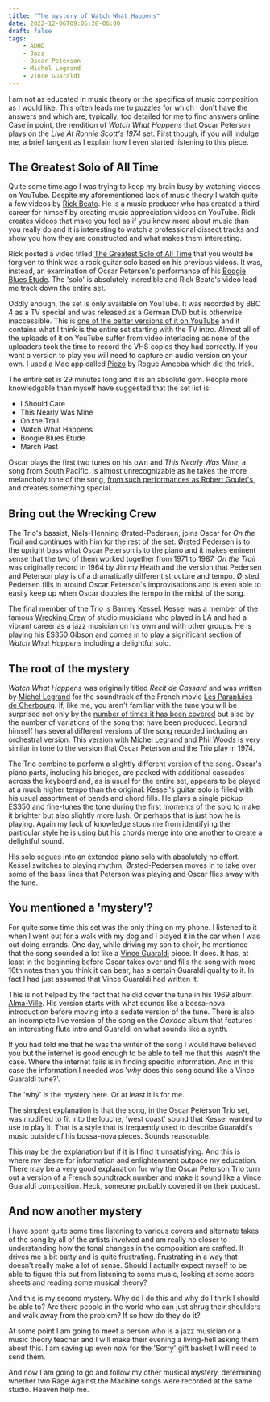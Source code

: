```yaml
---
title: "The mystery of Watch What Happens"
date: 2022-12-06T09:05:28-06:00
draft: false
tags:
    - ADHD
    - Jazz
    - Oscar Peterson
    - Michel Legrand
    - Vince Guaraldi
---
```


I am not as educated in music theory or the specifics of music composition as I would like. This often leads me to puzzles for which I don't have the answers and which are, typically, too detailed for me to find answers online.  Case in point, the rendition of _Watch What Happens_ that Oscar Peterson plays on the _Live At Ronnie Scott's 1974_ set.  First though, if you will indulge me, a brief tangent as I explain how I even started listening to this piece. 

## The Greatest Solo of All Time

Quite some time ago I was trying to keep my brain busy by watching videos on YouTube. Despite my aforementioned lack of music theory I watch quite a few videos by [Rick Beato](https://www.youtube.com/@RickBeato). He is a music producer who has created a third career for himself by creating music appreciation videos on YouTube. Rick creates videos that make you feel as if you know more about music than you really do and it is interesting to watch a professional dissect tracks and show you how they are constructed and what makes them interesting.

Rick posted a video titled [The Greatest Solo of All Time](https://www.youtube.com/watch?v=yj93v9j2A4A) that you would be forgiven to think was a rock guitar solo based on his previous videos. It was, instead, an examination of Ocsar Peterson's performance of his [Boogie Blues Etude](https://musescore.com/felixbr/oscar-peterson-boogie-blues-etude). The 'solo' is absolutely incredible and Rick Beato's video lead me track down the entire set. 

Oddly enough, the set is only available on YouTube. It was recorded by BBC 4 as a TV special and was released as a German DVD but is otherwise inaccessible. This is [one of the better versions of it on YouTube](https://www.youtube.com/watch?v=MnR6R4vXgUM) and it contains what I think is the entire set starting with the TV intro. Almost all of the uploads of it on YouTube suffer from video interlacing as none of the uploaders took the time to record the VHS copies they had correctly.  If you want a version to play you will need to capture an audio version on your own. I used a Mac app called [Piezo](https://rogueamoeba.com/piezo/) by Rogue Ameoba which did the trick. 

The entire set is 29 minutes long and it is an absolute gem. People more knowledgable than myself have suggested that the set list is:

- I Should Care
- This Nearly Was Mine 
- On the Trail
- Watch What Happens
- Boogie Blues Etude 
- March Past 

Oscar plays the first two tunes on his own and _This Nearly Was Mine_, a song from South Pacific, is almost unrecognizable as he takes the more melancholy tone of the song, [from such performances as Robert Goulet's](https://www.youtube.com/watch?v=Ob7McUE0-Mc), and creates something special. 

## Bring out the Wrecking Crew

The Trio's bassist, Niels-Henning Ørsted-Pedersen, joins Oscar for _On the Trail_ and continues with him for the rest of the set. Ørsted Pedersen is to the upright bass what Oscar Peterson is to the piano and it makes eminent sense that the two of them worked together from 1971 to 1987. _On the Trail_ was originally record in 1964 by Jimmy Heath and the version that Pedersen and Peterson play is of a dramatically different structure and tempo. Ørsted Pedersen fills in around Oscar Peterson's improvisations and is even able to easily keep up when Oscar doubles the tempo in the midst of the song. 

The final member of the Trio is Barney Kessel. Kessel was a member of the famous [Wrecking Crew](https://en.wikipedia.org/wiki/The_Wrecking_Crew_(music)) of studio musicians who played in LA and had a vibrant career as a jazz musician on his own and with other groups. He is playing his ES350 Gibson and comes in to play a significant section of _Watch What Happens_ including a delightful solo.

## The root of the mystery

_Watch What Happens_ was originally titled _Recit de Cassard_ and was written by [Michel Legrand](https://en.wikipedia.org/wiki/Michel_Legrand) for the soundtrack of the French movie [Les Parapluies de Cherbourg](https://en.wikipedia.org/wiki/The_Umbrellas_of_Cherbourg). If, like me, you aren't familiar with the tune you will be surprised not only by the [number of times it has been covered](https://secondhandsongs.com/performance/584604/versions) but also by the number of variations of the song that have been produced. Legrand himself has several different versions of the song recorded including an orchestral version. This [version with Michel Legrand and Phil Woods](https://www.youtube.com/watch?v=GnuJThWZuxM) is very similar in tone to the version that Oscar Peterson and the Trio play in 1974. 

The Trio combine to perform a slightly different version of the song. Oscar's piano parts, including his bridges, are packed with additional cascades across the keyboard and, as is usual for the entire set, appears to be played at a much higher tempo than the original. Kessel's guitar solo is filled with his usual assortment of bends and chord fills. He plays a single pickup ES350 and fine-tunes the tone during the first moments of the solo to make it brighter but also slightly more lush. Or perhaps that is just how he is playing. Again my lack of knowledge stops me from identifying the particular style he is using but his chords merge into one another to create a delightful sound. 

His solo segues into an extended piano solo with absolutely no effort. Kessel switches to playing rhythm, Ørsted-Pedersen moves in to take over some of the bass lines that Peterson was playing and Oscar flies away with the tune. 

## You mentioned a 'mystery'?

For quite some time this set was the only thing on my phone. I listened to it when I went out for a walk with my dog and I played it in the car when I was out doing errands. One day, while driving my son to choir, he mentioned that the song sounded a lot like a [Vince Guaraldi](https://en.wikipedia.org/wiki/Vince_Guaraldi) piece. It does. It has, at least in the beginning before Oscar takes over and fills the song with more 16th notes than you think it can bear, has a certain Guaraldi quality to it. In fact I had just assumed that Vince Guaraldi had written it.

This is not helped by the fact that he did cover the tune in his 1969 album [Alma-Ville](https://en.wikipedia.org/wiki/Alma-Ville). His version starts with what sounds like a bossa-nova introduction before moving into a sedate version of the tune. There is also an incomplete live version of the song on the _Oaxaca_ album that features an interesting flute intro and Guaraldi on what sounds like a synth. 

If you had told me that he was the writer of the song I would have believed you but the internet is good enough to be able to tell me that this wasn't the case. Where the internet fails is in finding specific information. And in this case the information I needed was '_why_ does this song sound like a Vince Guaraldi tune?'. 

The 'why' is the mystery here. Or at least it is for me.

The simplest explanation is that the song, in the Oscar Peterson Trio set, was modified to fit into the louche, 'west coast' sound that Kessel wanted to use to play it. That is a style that is frequently used to describe Guaraldi's music outside of his bossa-nova pieces. Sounds reasonable.

This may be the explanation but if it is I find it unsatisfying. And this is where my desire for information and enlightenment outpace my education. There may be a very good explanation for why the Oscar Peterson Trio turn out a version of a French soundtrack number and make it sound like a Vince Guaraldi composition. Heck, someone probably covered it on their podcast. 

## And now another mystery

I have spent quite some time listening to various covers and alternate takes of the song by all of the artists involved and am really no closer to understanding how the tonal changes in the composition are crafted. It drives me a bit batty and is quite frustrating. Frustrating in a way that doesn't really make a lot of sense. Should I actually expect myself to be able to figure this out from listening to some music, looking at some score sheets and reading some musical theory? 

And this is my second mystery. Why do I do this and why do I think I should be able to? Are there people in the world who can just shrug their shoulders and walk away from the problem? If so how do they do it?

At some point I am going to meet a person who is a jazz musician or a music theory teacher and I will make their evening a living-hell asking them about this. I am saving up even now for the 'Sorry' gift basket I will need to send them.

And now I am going to go and follow my other musical mystery, determining whether two Rage Against the Machine songs were recorded at the same studio. Heaven help me.









